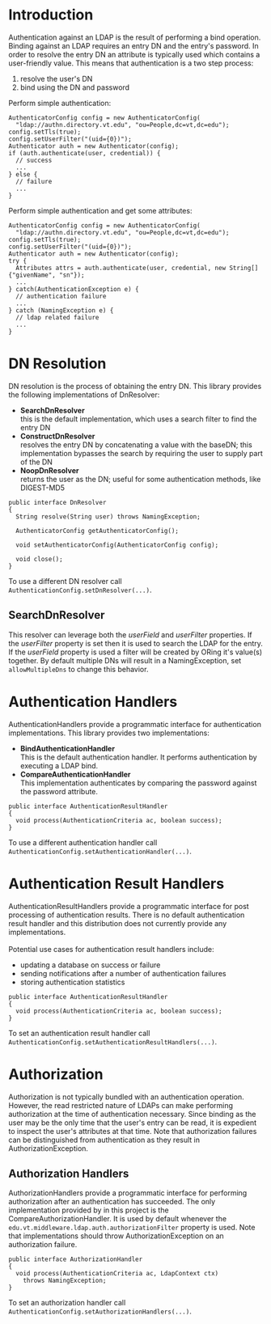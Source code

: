 

# Introduction #
Authentication against an LDAP is the result of performing a bind operation. Binding against an LDAP requires an entry DN and the entry's password. In order to resolve the entry DN an attribute is typically used which contains a user-friendly value. This means that authentication is a two step process:
  1. resolve the user's DN
  1. bind using the DN and password

Perform simple authentication:
```
AuthenticatorConfig config = new AuthenticatorConfig(
  "ldap://authn.directory.vt.edu", "ou=People,dc=vt,dc=edu");
config.setTls(true);
config.setUserFilter("(uid={0})");
Authenticator auth = new Authenticator(config);
if (auth.authenticate(user, credential)) {
  // success
  ...
} else {
  // failure
  ...
}
```

Perform simple authentication and get some attributes:
```
AuthenticatorConfig config = new AuthenticatorConfig(
  "ldap://authn.directory.vt.edu", "ou=People,dc=vt,dc=edu");
config.setTls(true);
config.setUserFilter("(uid={0})");
Authenticator auth = new Authenticator(config);
try {
  Attributes attrs = auth.authenticate(user, credential, new String[]{"givenName", "sn"});
  ...
} catch(AuthenticationException e) {
  // authentication failure
  ...
} catch (NamingException e) {
  // ldap related failure
  ...
}
```

# DN Resolution #

DN resolution is the process of obtaining the entry DN. This library provides the following implementations of DnResolver:
  * **SearchDnResolver**<br />this is the default implementation, which uses a search filter to find the entry DN
  * **ConstructDnResolver**<br />resolves the entry DN by concatenating a value with the baseDN; this implementation bypasses the search by requiring the user to supply part of the DN
  * **NoopDnResolver**<br />returns the user as the DN; useful for some authentication methods, like DIGEST-MD5

```
public interface DnResolver
{
  String resolve(String user) throws NamingException;

  AuthenticatorConfig getAuthenticatorConfig();

  void setAuthenticatorConfig(AuthenticatorConfig config);

  void close();
}
```

To use a different DN resolver call `AuthenticationConfig.setDnResolver(...)`.

## SearchDnResolver ##
This resolver can leverage both the _userField_ and _userFilter_ properties. If the _userFilter_ property is set then it is used to search the LDAP for the entry. If the _userField_ property is used a filter will be created by ORing it's value(s) together. By default multiple DNs will result in a NamingException, set `allowMultipleDns` to change this behavior.

# Authentication Handlers #
AuthenticationHandlers provide a programmatic interface for authentication implementations. This library provides two implementations:
  * **BindAuthenticationHandler**<br />This is the default authentication handler. It performs authentication by executing a LDAP bind.
  * **CompareAuthenticationHandler**<br />This implementation authenticates by comparing the password against the password attribute.

```
public interface AuthenticationResultHandler
{
  void process(AuthenticationCriteria ac, boolean success);
}
```

To use a different authentication handler call `AuthenticationConfig.setAuthenticationHandler(...)`.

# Authentication Result Handlers #
AuthenticationResultHandlers provide a programmatic interface for post processing of authentication results. There is no default authentication result handler and this distribution does not currently provide any implementations.<br /><br />
Potential use cases for authentication result handlers include:
  * updating a database on success or failure
  * sending notifications after a number of authentication failures
  * storing authentication statistics

```
public interface AuthenticationResultHandler
{
  void process(AuthenticationCriteria ac, boolean success);
}
```

To set an authentication result handler call `AuthenticationConfig.setAuthenticationResultHandlers(...)`.

# Authorization #
Authorization is not typically bundled with an authentication operation. However, the read restricted nature of LDAPs can make performing authorization at the time of authentication necessary. Since binding as the user may be the only time that the user's entry can be read, it is expedient to inspect the user's attributes at that time. Note that authorization failures can be distinguished from authentication as they result in AuthorizationException.

## Authorization Handlers ##
AuthorizationHandlers provide a programmatic interface for performing authorization after an authentication has succeeded. The only implementation provided by in this project is the CompareAuthorizationHandler. It is used by default whenever the `edu.vt.middleware.ldap.auth.authorizationFilter` property is used. Note that implementations should throw AuthorizationException on an authorization failure.
```
public interface AuthorizationHandler
{
  void process(AuthenticationCriteria ac, LdapContext ctx)
    throws NamingException;
}
```

To set an authorization handler call `AuthenticationConfig.setAuthorizationHandlers(...)`.